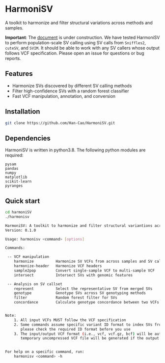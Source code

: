 # HarmoniSV
A toolkit to harmonize and filter structural variations across methods and samples.

**Important**: The [document] is under construction. We have tested HarmoniSV to perform population-scale SV calling using SV calls from `Sniffles2`, `cuteSV`, and `SVIM`. It should be able to work with any SV callers whose output follows VCF specification. Please open an issue for questions or bug reports.

## Features
- Harmonize SVs discovered by different SV calling methods
- Filter high-confidence SVs with a random forest classifier
- Fast VCF manipulation, annotation, and conversion

## Installation
``` bash
git clone https://github.com/Han-Cao/HarmoniSV.git
```
## Dependencies
HarmoniSV is written in python3.8. The following python modules are required:
```
pysam
pandas
numpy
matplotlib
scikit-learn
pyranges
```

## Quick start
``` bash
cd harmoniSV
./harmonisv

HarmoniSV: A toolkit to harmonize and filter structural variantions across methods and samples
Version: 0.1.0

Usage: harmonisv <command> [options]

Commands:

 -- VCF manipulation
    harmonize          Harmonize SV VCFs from across samples and SV calling methods
    harmonize-header   Harmonize VCF headers
    sample2pop         Convert single-sample VCF to multi-sample VCF
    intersect          Intersect SVs with genomic features

 -- Analysis on SV callset
    represent          Select the representative SV from merged SVs
    genotype           Genotype SVs across SV genotyping methods
    filter             Random forest filter for SVs
    concordance        Calculate genotype concordance between two VCFs


Note:
    1. All input VCFs MUST follow the VCF specification
    2. Some commands assume specific variant ID format to index SVs from different methods and samples, 
       please check the required ID format before you use
    3. The input/output VCF format (i.e., vcf, vcf.gz, bcf) will be automatically detected. However, a 
       temporary uncompressed VCF file will be generated if the output is vcf.gz or bcf.
     

For help on a specific command, run:
    harmonisv <command> -h

```

[document]: https://han-cao.github.io/HarmoniSV/
